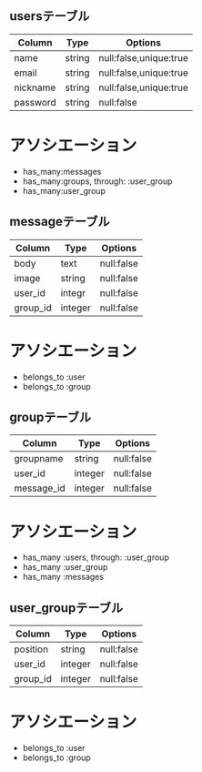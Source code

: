 ## usersテーブル

|Column|Type|Options|
|------|----|-------|
|name|string|null:false,unique:true|
|email|string|null:false,unique:true|
|nickname|string|null:false,unique:true|
|password|string|null:false|
# アソシエーション
- has_many:messages
- has_many:groups, through: :user_group
- has_many:user_group


## messageテーブル

|Column|Type|Options|
|------|----|-------|
|body|text|null:false|
|image|string|null:false|
|user_id|integr|null:false|
|group_id|integer|null:false|
# アソシエーション
- belongs_to :user
- belongs_to :group


## groupテーブル

|Column|Type|Options|
|------|----|-------| 
|groupname|string|null:false|
|user_id|integer|null:false|
|message_id|integer|null:false|
# アソシエーション
- has_many :users, through: :user_group
- has_many :user_group
- has_many :messages


## user_groupテーブル

|Column|Type|Options|
|------|----|-------|
|position|string|null:false|
|user_id|integer|null:false|
|group_id|integer|null:false|
# アソシエーション
- belongs_to :user
- belongs_to :group